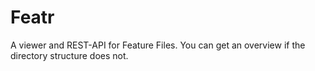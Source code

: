 # Featr

A viewer and REST-API for Feature Files. You can get an overview if the  directory structure does not.
